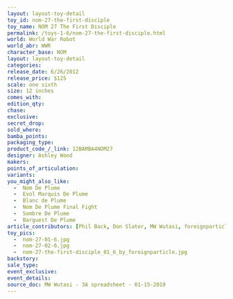 ```yaml
---
layout: layout-toy-detail 
toy_id: nom-27-the-first-disciple
toy_name: NOM 27 The First Disciple
permalink: /toys-1-6/nom-27-the-first-disciple.html
world: World War Robot
world_abr: WWR
character_base: NOM
layout: layout-toy-detail
categories: 
release_date: 6/26/2012
release_price: $125 
scale: one sixth
size: 12 inches
comes_with: 
edition_qty: 
chase: 
exclusive: 
secret_drop: 
sold_where: 
bamba_points: 
packaging_type: 
product_code_/_link: 12BAMBA4NOM27
designer: Ashley Wood
makers: 
points_of_articulation: 
variants: 
you_might_also_like:
  -  Nom De Plume
  -  Evol Marquis De Plume
  -  Blanc de Plume
  -  Nom De Plume Final Fight  
  -  Sombre De Plume  
  -  Barguest De Plume
article_contributors: [Phil Back, Don Slater, MW Wutasi, foreignparticle, luciferbeck]
toy_pics: 
  -  nom-27-01-6.jpg
  -  nom-27-02-6.jpg
  -  nom-27-the-first-disciple_01_6_by_foreignparticle.jpg
backstory: 
sale_type: 
event_exclusive: 
event_details: 
source_doc: MW Wutasi - 3A spreadsheet - 01-15-2019
---
```

